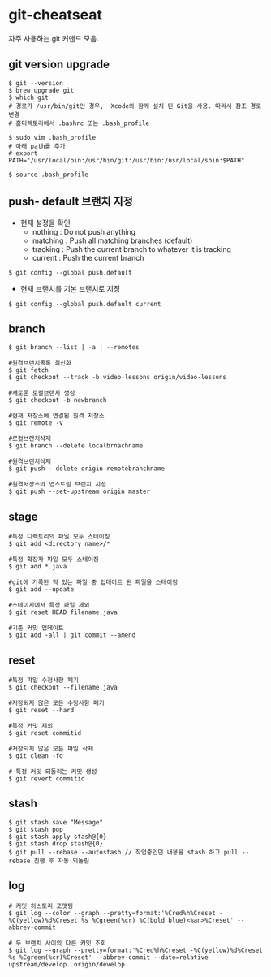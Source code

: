 # git-cheatseat

자주 사용하는 git 커맨드 모음.



## git version upgrade

```shell
$ git --version
$ brew upgrade git
$ which git
# 경로가 /usr/bin/git인 경우,  Xcode와 함께 설치 된 Git을 사용. 따라서 참조 경로 변경
# 홈디렉토리에서 .bashrc 또는 .bash_profile

$ sudo vim .bash_profile
# 아래 path를 추가
# export PATH="/usr/local/bin:/usr/bin/git:/usr/bin:/usr/local/sbin:$PATH"

$ source .bash_profile
```



## push- default 브랜치 지정

- 현재 설정을 확인
  - nothing : Do not push anything
  - matching : Push all matching branches (default)
  - tracking : Push the current branch to whatever it is tracking
  - current : Push the current branch

```shell
$ git config --global push.default
```

- 현재 브랜치를 기본 브랜치로 지정

```shell
$ git config --global push.default current
```



## branch

```shell
$ git branch --list | -a | --remotes

#원격브랜치목록 최신화
$ git fetch
$ git checkout --track -b video-lessons origin/video-lessons 

#새로운 로컬브랜치 생성
$ git checkout -b newbranch

#현재 저장소에 연결된 원격 저장소
$ git remote -v

#로컬브랜치삭제
$ git branch --delete localbrnachname

#원격브랜치삭제
$ git push --delete origin remotebranchname

#원격저장소의 업스트림 브랜치 지정
$ git push --set-upstream origin master
```



## stage

```shell
#특정 디렉토리의 파일 모두 스테이징
$ git add <directory_name>/*

#특정 확장자 파일 모두 스테이징
$ git add *.java

#git에 기록된 적 있는 파일 중 업데이트 된 파일을 스테이징
$ git add --update

#스테이지에서 특정 파일 제외
$ git reset HEAD filename.java

#기존 커밋 업데이트
$ git add -all | git commit --amend
```



## reset

```shell
#특정 파일 수정사항 폐기
$ git checkout --filename.java

#저장되지 않은 모든 수정사항 폐기
$ git reset --hard

#특정 커밋 제외
$ git reset commitid

#저장되지 않은 모든 파일 삭제
$ git clean -fd

# 특정 커밋 되돌리는 커밋 생성
$ git revert commitid 
```



## stash

```shell
$ git stash save "Message"
$ git stash pop
$ git stash apply stash@{0}
$ git stash drop stash@{0}
$ git pull --rebase --autostash // 작업중인던 내용을 stash 하고 pull --rebase 진행 후 자동 되돌림
```



## log

```shell
# 커밋 히스토리 포맷팅
$ git log --color --graph --pretty=format:'%Cred%h%Creset -%C(yellow)%d%Creset %s %Cgreen(%cr) %C(bold blue)<%an>%Creset' --abbrev-commit

# 두 브랜치 사이의 다른 커밋 조회
$ git log --graph --pretty=format:'%Cred%h%Creset -%C(yellow)%d%Creset %s %Cgreen(%cr)%Creset' --abbrev-commit --date=relative upstream/develop..origin/develop
```

